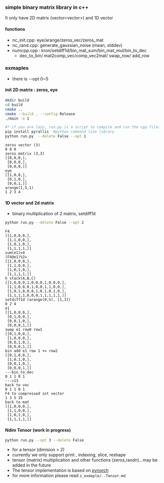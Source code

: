 
### simple binary matrix library in c++

It only have 2D matrix (vector<vector<int>>) and 1D vector<int>

#### functions
- nc_init.cpp: eye/arange/zeros_vec/zeros_mat
- nc_rand.cpp: generate_gaussian_noise (mean, stddev) 
- numcpp.cpp : kron/setdiff1d/bin_mat_sum/bin_mat_mul/bin_to_dec
  - dec_to_bin/ mat2comp_vec/comp_vec2mat/ swap_row/ add_row

### exmaples 
<!-- - (for more example, see z_example/ folder) -->
- there is --opt 0~5
####  init 2D matrix : zeros, eye

```sh
mkdir build 
cd build
cmake ..
cmake --build . --config Release  
./main -o 1

#* if you are lazy, run.py is a script to compile and run the cpp files 
pip install pyrallis  #python command line library
python run.py  --delete False --opt 1
```

```
zeros vector (3)
0 0 0 
zeros matrix (3,3)
[[0,0,0,],
 [0,0,0,],
 [0,0,0,]]
eye
[[1,0,0,],
 [0,1,0,],
 [0,0,1,]]
arange(1,5,1)
1 2 3 4     
```

#### 1D vector and 2d matrix 
- binary multiplication of 2 matrix, setdiff1d
```sh
python run.py --delete False --opt 2 
```

```
F4
[[1,0,0,0,],
 [1,1,0,0,],
 [1,0,1,0,],
 [1,1,1,1,]]
sum(e1)=4
(F4@e1)%2=
[[1,0,0,0,],
 [1,1,0,0,],
 [1,0,1,0,],
 [1,1,1,1,]]
h stack(A,B,C)
[[1,0,0,0,1,0,0,0,1,0,0,0,],
 [1,1,0,0,0,1,0,0,1,1,0,0,],
 [1,0,1,0,0,0,1,0,1,0,1,0,],
 [1,1,1,1,0,0,0,1,1,1,1,1,]]
setdiff1d (arange(0,5), [1,3])
0 2 4 
e1
[[1,0,0,0,],
 [0,1,0,0,],
 [0,0,1,0,],
 [0,0,0,1,]]
swap e1 row0 row1
[[0,1,0,0,],
 [1,0,0,0,],
 [0,0,1,0,],
 [0,0,0,1,]]
bin add e1 row 1 += row2
[[0,1,0,0,],
 [1,0,1,0,],
 [0,0,1,0,],
 [0,0,0,1,]]
---bin_to_dec
0 1 1 0 1 
--->13
back to vec
0 1 1 0 1 
F4 to compressed int vector
1 3 5 15 
back to mat
[[1,0,0,0,],
 [1,1,0,0,],
 [1,0,1,0,],
 [1,1,1,1,]]
```

#### Ndim Tensor (work in progress)
```sh
python run.py --opt 3 --delete False
```
- for a tensor (dimision > 2)  
- currently we only support print , indexing, slice, reshape 
- tensor (matrix) multiplication and other functions (zeros,randn)...may be added in the future 
- The tensor implementation is based on [pynorch](https://github.com/lucasdelimanogueira/PyNorch)  
- for more information please read `z_exmaple/..Tensor.md`